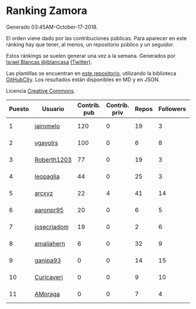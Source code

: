 # Ranking Zamora

Generado 03:45AM-October-17-2018.

El orden viene dado por las contribuciones públicas. Para aparecer en este ránking hay que tener, al menos, un repositorio público y un seguidor.

Estos ránkings se suelen generar una vez a la semana. Generados por [Israel Blancas @iblancasa](https://github.com/iblancasa/) [(Twitter)](https://twitter.com/iblancasa).

Las plantillas se encuentran en [este repositorio](https://github.com/iblancasa/GH-Spanish-Ranking), utilizando la biblioteca [GitHubCity](https://github.com/iblancasa/GitHubCity). Los resultados están disponibles en MD y en JSON.

Licencia [Creative Commons](https://creativecommons.org/licenses/by/4.0/).

| Puesto   |  Usuario  | Contrib. pub | Contrib. priv |Repos| Followers | Desde |  Avatar  |
|----------|-----------|--------------|---------------|-----|-----------|-------|----------|
|1|[jairomelo](https://github.com/jairomelo)|120|0|19|3|2014-05-19|![jairomelo]()|
|2|[vgayolrs](https://github.com/vgayolrs)|100|0|6|8|2016-03-05|![vgayolrs]()|
|3|[Roberth1203](https://github.com/Roberth1203)|77|0|19|3|2014-12-31|![Roberth1203]()|
|4|[leopaglia](https://github.com/leopaglia)|44|0|25|3|2013-04-10|![leopaglia]()|
|5|[arcxyz](https://github.com/arcxyz)|22|4|41|14|2010-01-18|![arcxyz]()|
|6|[aaronpr95](https://github.com/aaronpr95)|20|0|6|5|2016-11-21|![aaronpr95]()|
|7|[josecriadom](https://github.com/josecriadom)|19|0|2|6|2018-01-06|![josecriadom]()|
|8|[amaliahern](https://github.com/amaliahern)|6|0|32|9|2010-06-14|![amaliahern]()|
|9|[ganipa93](https://github.com/ganipa93)|0|0|14|15|2015-09-03|![ganipa93]()|
|10|[Curicaveri](https://github.com/Curicaveri)|0|0|9|10|2014-01-06|![Curicaveri]()|
|11|[AMoraga](https://github.com/AMoraga)|0|0|7|4|2010-02-26|![AMoraga]()|
